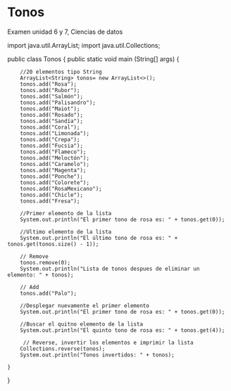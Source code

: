 # Tonos
Examen unidad 6 y 7, Ciencias de datos


import java.util.ArrayList;
import java.util.Collections;

public class Tonos {
    public static void main (String[] args) {
        
        //20 elementos tipo String
        ArrayList<String> tonos= new ArrayList<>();
        tonos.add("Rosa");
        tonos.add("Rubor");
        tonos.add("Salmón");
        tonos.add("Palisandro");
        tonos.add("Maiot");
        tonos.add("Rosado");
        tonos.add("Sandía");
        tonos.add("Coral");
        tonos.add("Limonada");
        tonos.add("Crepa");
        tonos.add("Fucsia");
        tonos.add("Flameco");
        tonos.add("Meloctón");
        tonos.add("Caramelo");
        tonos.add("Magenta");
        tonos.add("Ponche");
        tonos.add("Colorete");
        tonos.add("RosaMexicano");
        tonos.add("Chicle");
        tonos.add("Fresa");

        //Primer elemento de la lista
        System.out.println("El primer tono de rosa es: " + tonos.get(0));
        
        //Ultimo elemento de la lista
        System.out.println("El último tono de rosa es: " + tonos.get(tonos.size() - 1));
        
        // Remove
        tonos.remove(0);
        System.out.println("Lista de tonos despues de eliminar un elemento: " + tonos);
        
        // Add
        tonos.add("Palo");
        
        //Desplegar nuevamente el primer elemento
        System.out.println("El primer tono de rosa es: " + tonos.get(0));
        
        //Buscar el quitno elemento de la lista
        System.out.println("El quinto tono de rosa es: " + tonos.get(4));
        
         // Reverse, invertir los elementos e imprimir la lista 
        Collections.reverse(tonos);
        System.out.println("Tonos invertidos: " + tonos);
        
    }
}
